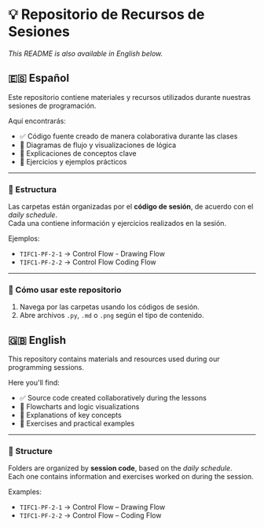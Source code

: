 # 💡 Repositorio de Recursos de Sesiones  
_This README is also available in English below._

## 🇪🇸 Español

Este repositorio contiene materiales y recursos utilizados durante nuestras sesiones de programación.

Aquí encontrarás:

- ✅ Código fuente creado de manera colaborativa durante las clases  
- 🧠 Diagramas de flujo y visualizaciones de lógica  
- 📄 Explicaciones de conceptos clave  
- 🧪 Ejercicios y ejemplos prácticos

---

### 📁 Estructura

Las carpetas están organizadas por el **código de sesión**, de acuerdo con el _daily schedule_.  
Cada una contiene información y ejercicios realizados en la sesión. 

Ejemplos:

- `TIFC1-PF-2-1` → Control Flow - Drawing Flow
- `TIFC1-PF-2-2` →  Control Flow Coding Flow 

---

### 🚀 Cómo usar este repositorio

1. Navega por las carpetas usando los códigos de sesión.  
2. Abre archivos `.py`, `.md` o `.png` según el tipo de contenido. 

## 🇬🇧 English

This repository contains materials and resources used during our programming sessions.

Here you'll find:

- ✅ Source code created collaboratively during the lessons  
- 🧠 Flowcharts and logic visualizations  
- 📄 Explanations of key concepts  
- 🧪 Exercises and practical examples

---

### 📁 Structure

Folders are organized by **session code**, based on the _daily schedule_.  
Each one contains information and exercises worked on during the session.

Examples:

- `TIFC1-PF-2-1` → Control Flow – Drawing Flow  
- `TIFC1-PF-2-2` → Control Flow – Coding Flow  

